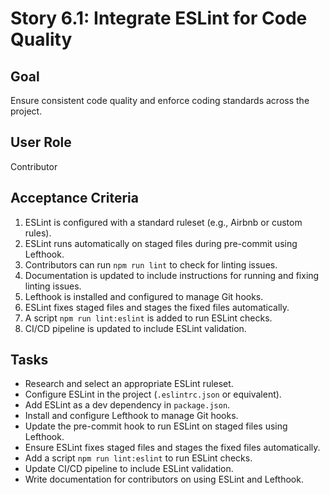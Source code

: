 # Story 6.1: Integrate ESLint for Code Quality

## Goal

Ensure consistent code quality and enforce coding standards across the project.

## User Role

Contributor

## Acceptance Criteria

1. ESLint is configured with a standard ruleset (e.g., Airbnb or custom rules).
2. ESLint runs automatically on staged files during pre-commit using Lefthook.
3. Contributors can run `npm run lint` to check for linting issues.
4. Documentation is updated to include instructions for running and fixing linting issues.
5. Lefthook is installed and configured to manage Git hooks.
6. ESLint fixes staged files and stages the fixed files automatically.
7. A script `npm run lint:eslint` is added to run ESLint checks.
8. CI/CD pipeline is updated to include ESLint validation.

## Tasks

- Research and select an appropriate ESLint ruleset.
- Configure ESLint in the project (`.eslintrc.json` or equivalent).
- Add ESLint as a dev dependency in `package.json`.
- Install and configure Lefthook to manage Git hooks.
- Update the pre-commit hook to run ESLint on staged files using Lefthook.
- Ensure ESLint fixes staged files and stages the fixed files automatically.
- Add a script `npm run lint:eslint` to run ESLint checks.
- Update CI/CD pipeline to include ESLint validation.
- Write documentation for contributors on using ESLint and Lefthook.
